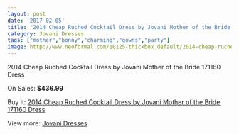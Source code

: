 ```yaml
---
layout: post
date: '2017-02-05'
title: "2014 Cheap Ruched Cocktail Dress by Jovani Mother of the Bride 171160 Dress"
category: Jovani Dresses
tags: ["mother","bonny","charming","gowns","party"]
image: http://www.neoformal.com/10125-thickbox_default/2014-cheap-ruched-cocktail-dress-by-jovani-mother-of-the-bride-171160-dress.jpg
---
```

2014 Cheap Ruched Cocktail Dress by Jovani Mother of the Bride 171160 Dress

On Sales: **$436.99**
<a href="https://www.neoformal.com/en/jovani-dresses-2014/3509-2014-cheap-ruched-cocktail-dress-by-jovani-mother-of-the-bride-171160-dress.html"><amp-img layout="responsive" width="600" height="600" src="//www.neoformal.com/10125-thickbox_default/2014-cheap-ruched-cocktail-dress-by-jovani-mother-of-the-bride-171160-dress.jpg" alt="2014 Cheap Ruched Cocktail Dress by Jovani Mother of the Bride 171160 Dress 0" /></a>
<a href="https://www.neoformal.com/en/jovani-dresses-2014/3509-2014-cheap-ruched-cocktail-dress-by-jovani-mother-of-the-bride-171160-dress.html"><amp-img layout="responsive" width="600" height="600" src="//www.neoformal.com/10126-thickbox_default/2014-cheap-ruched-cocktail-dress-by-jovani-mother-of-the-bride-171160-dress.jpg" alt="2014 Cheap Ruched Cocktail Dress by Jovani Mother of the Bride 171160 Dress 1" /></a>
<a href="https://www.neoformal.com/en/jovani-dresses-2014/3509-2014-cheap-ruched-cocktail-dress-by-jovani-mother-of-the-bride-171160-dress.html"><amp-img layout="responsive" width="600" height="600" src="//www.neoformal.com/10127-thickbox_default/2014-cheap-ruched-cocktail-dress-by-jovani-mother-of-the-bride-171160-dress.jpg" alt="2014 Cheap Ruched Cocktail Dress by Jovani Mother of the Bride 171160 Dress 2" /></a>

Buy it: [2014 Cheap Ruched Cocktail Dress by Jovani Mother of the Bride 171160 Dress](https://www.neoformal.com/en/jovani-dresses-2014/3509-2014-cheap-ruched-cocktail-dress-by-jovani-mother-of-the-bride-171160-dress.html "2014 Cheap Ruched Cocktail Dress by Jovani Mother of the Bride 171160 Dress")

View more: [Jovani Dresses](https://www.neoformal.com/en/48-jovani-dresses-2014 "Jovani Dresses")
